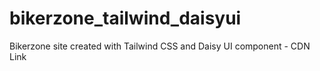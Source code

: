 # bikerzone_tailwind_daisyui
Bikerzone site created with Tailwind CSS and Daisy UI component - CDN Link
